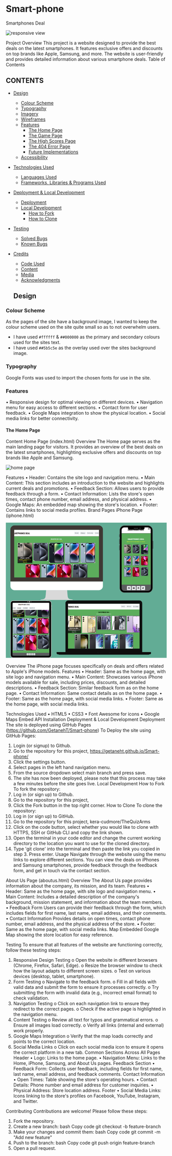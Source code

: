 # Smart-phone
Smartphones Deal

![responsive view](https://github.com/user-attachments/assets/436d9089-3f6f-4eb4-b0da-109712a7a3af)


Project Overview
This project is a website designed to provide the best deals on the latest smartphones. It features exclusive offers and discounts on top brands like Apple, Samsung, and more. The website is user-friendly and provides detailed information about various smartphone deals.
Table of Contents
## CONTENTS


* [Design](#design)
  * [Colour Scheme](#colour-scheme)
  * [Typography](#typography)
  * [Imagery](#imagery)
  * [Wireframes](#wireframes)
  * [Features](#features)
    * [The Home Page](#the-home-page)
    * [The Game Page](#the-game-page)
    * [The High Scores Page](#the-high-scores-page)
    * [The 404 Error Page](#the-404-error-page)
    * [Future Implementations](#future-implementations)
  * [Accessibility](#accessibility)

* [Technologies Used](#technologies-used)
  * [Languages Used](#languages-used)
  * [Frameworks, Libraries & Programs Used](#frameworks-libraries--programs-used)

* [Deployment & Local Development](#deployment--local-development)
  * [Deployment](#deployment)
  * [Local Development](#local-development)
    * [How to Fork](#how-to-fork)
    * [How to Clone](#how-to-clone)

* [Testing](#testing)
  * [Solved Bugs](#solved-bugs)
  * [Known Bugs](#known-bugs)
  
* [Credits](#credits)
  * [Code Used](#code-used)
  * [Content](#content)
  * [Media](#media)
  * [Acknowledgments](#acknowledgments)
 
  ## Design

### Colour Scheme

As the pages of the site have a background image, I wanted to keep the colour scheme used on the site quite small so as to not overwhelm users.

* I have used `#ffffff` & `##000000` as the primary and secondary colours used for the sites text.
* I have used `##5b5c5e` as the overlay used over the sites background image.

### Typography

Google Fonts was used to import the chosen fonts for use in the site.

 ### Features
•	Responsive design for optimal viewing on different devices.
•	Navigation menu for easy access to different sections.
•	Contact form for user feedback.
•	Google Maps integration to show the physical location.
•	Social media links for better connectivity.

#### The Home Page
Content
Home Page (index.html)
Overview
The Home page serves as the main landing page for visitors. It provides an overview of the best deals on the latest smartphones, highlighting exclusive offers and discounts on top brands like Apple and Samsung.

![home page](https://github.com/user-attachments/assets/d84c1af9-48d4-451a-86a5-aa74872ec1b5)


Features
•	Header: Contains the site logo and navigation menu.
•	Main Content: This section includes an introduction to the website and highlights current deals and promotions.
•	Feedback Section: Allows users to provide feedback through a form.
•	Contact Information: Lists the store's open times, contact phone number, email address, and physical address.
•	Google Maps: An embedded map showing the store's location.
•	Footer: Contains links to social media profiles.
Brand Pages
iPhone Page (iphone.html)

![iphone page](asset/images/iphonepage.png) 

Overview
The iPhone page focuses specifically on deals and offers related to Apple's iPhone models.
Features
•	Header: Same as the home page, with site logo and navigation menu.
•	Main Content: Showcases various iPhone models available for sale, including prices, discounts, and detailed descriptions.
•	Feedback Section: Similar feedback form as on the home page.
•	Contact Information: Same contact details as on the home page.
•	Footer: Same as the home page, with social media links.
•	Footer: Same as the home page, with social media links.


Technologies Used
•	HTML5
•	CSS3
•	Font Awesome for icons
•	Google Maps Embed API
Installation
Deployment & Local Development
Deployment
The site is deployed using GitHub Pages  (https://github.com/GetanehT/Smart-phone)
To Deploy the site using GitHub Pages:
1.	Login (or signup) to Github.
2.	Go to the repository for this project, https://getaneht.github.io/Smart-phone/
3.	Click the settings button.
4.	Select pages in the left hand navigation menu.
5.	From the source dropdown select main branch and press save.
6.	The site has now been deployed, please note that this process may take a few minutes before the site goes live.
Local Development
How to Fork
To fork the repository:
1.	Log in (or sign up) to Github.
2.	Go to the repository for this project,  
3.	Click the Fork button in the top right corner.
How to Clone
To clone the repository:
1.	Log in (or sign up) to GitHub.
2.	Go to the repository for this project, kera-cudmore/TheQuizArms
3.	Click on the code button, select whether you would like to clone with HTTPS, SSH or GitHub CLI and copy the link shown.
4.	Open the terminal in your code editor and change the current working directory to the location you want to use for the cloned directory.
5.	Type 'git clone' into the terminal and then paste the link you copied in step 3. Press enter.
Usage
Navigate through the website using the menu links to explore different sections. You can view the deals on iPhones and Samsung smartphones, provide feedback through the feedback form, and get in touch via the contact section.

 
                                                                                                                                                                                   
About Us Page (aboutus.html)
Overview
The About Us page provides information about the company, its mission, and its team.
Features
•	Header: Same as the home page, with site logo and navigation menu.
•	Main Content: Includes a detailed description of the company's background, mission statement, and information about the team members.
•	Feedback Form
Users can provide their feedback through the form, which includes fields for first name, last name, email address, and their comments.
•	Contact Information
Provides details on open times, contact phone number, email address, and the physical address of the store.
•	Footer: Same as the home page, with social media links.
Map  Embedded Google Map showing the store location for easy reference.



 
Testing
To ensure that all features of the website are functioning correctly, follow these testing steps:
1.	Responsive Design Testing
o	Open the website in different browsers (Chrome, Firefox, Safari, Edge).
o	Resize the browser window to check how the layout adapts to different screen sizes.
o	Test on various devices (desktop, tablet, smartphone).
2.	Form Testing
o	Navigate to the feedback form.
o	Fill in all fields with valid data and submit the form to ensure it processes correctly.
o	Try submitting the form with invalid data (e.g., incorrect email format) to check validation.
3.	Navigation Testing
o	Click on each navigation link to ensure they redirect to the correct pages.
o	Check if the active page is highlighted in the navigation menu.
4.	Content Testing
o	Review all text for typos and grammatical errors.
o	Ensure all images load correctly.
o	Verify all links (internal and external) work properly.
5.	Google Maps Integration
o	Verify that the map loads correctly and points to the correct location.
6.	Social Media Links
o	Click on each social media icon to ensure it opens the correct platform in a new tab.
Common Sections Across All Pages
Header
•	Logo: Links to the home page.
•	Navigation Menu: Links to the Home, iPhone, Samsung, and About Us pages.
Feedback Section
•	Feedback Form: Collects user feedback, including fields for first name, last name, email address, and feedback comments.
Contact Information
•	Open Times: Table showing the store's operating hours.
•	Contact Details: Phone number and email address for customer inquiries.
•	Physical Address: Store location address.
Footer
•	Social Media Links: Icons linking to the store's profiles on Facebook, YouTube, Instagram, and Twitter.

Contributing
Contributions are welcome! Please follow these steps:
1.	Fork the repository.
2.	Create a new branch:
bash
Copy code
git checkout -b feature-branch
3.	Make your changes and commit them:
bash
Copy code
git commit -m "Add new feature"
4.	Push to the branch:
bash
Copy code
git push origin feature-branch
5.	Open a pull request.

